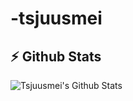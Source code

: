 # -tsjuusmei

## :zap: Github Stats
     
<img align="left" alt="Tsjuusmei's Github Stats" src="https://github-readme-stats-tsjuusmei.vercel.app/api?username=tsjuusmei&show_icons=true&hide_border=true" />
